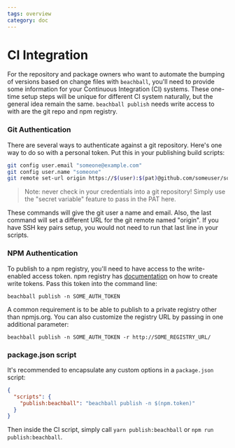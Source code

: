 ```yaml
---
tags: overview
category: doc
---
```


# CI Integration

For the repository and package owners who want to automate the bumping of versions based on change files with `beachball`, you'll need to provide some information for your Continuous Integration (CI) systems. These one-time setup steps will be unique for different CI system naturally, but the general idea remain the same. `beachball publish` needs write access to with are the git repo and npm registry.

### Git Authentication

There are several ways to authenticate against a git repository. Here's one way to do so with a personal token. Put this in your publishing build scripts:

```bash
git config user.email "someone@example.com"
git config user.name "someone"
git remote set-url origin https://$(user):$(pat)@github.com/someuser/someproject.git
```

> Note: never check in your credentials into a git repository! Simply use the "secret variable" feature to pass in the PAT here.

These commands will give the git user a name and email. Also, the last command will set a different URL for the git remote named "origin". If you have SSH key pairs setup, you would not need to run that last line in your scripts.

### NPM Authentication

To publish to a npm registry, you'll need to have access to the write-enabled access token. npm registry has [documentation](https://docs.npmjs.com/creating-and-viewing-authentication-tokens) on how to create write tokens. Pass this token into the command line:

```
beachball publish -n SOME_AUTH_TOKEN
```

A common requirement is to be able to publish to a private registry other than npmjs.org. You can also customize the registry URL by passing in one additional parameter:

```
beachball publish -n SOME_AUTH_TOKEN -r http://SOME_REGISTRY_URL/
```

### package.json script

It's recommended to encapsulate any custom options in a `package.json` script:

```json
{
  "scripts": {
    "publish:beachball": "beachball publish -n $(npm.token)"
  }
}
```

Then inside the CI script, simply call `yarn publish:beachball` or `npm run publish:beachball`.
